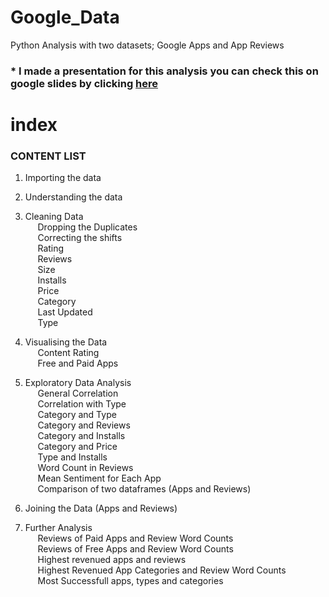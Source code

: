 # Google_Data
Python Analysis with two datasets; Google Apps and App Reviews 

### * I made a presentation for this analysis you can check this on google slides by clicking [here](https://github.com/minemi-su/Google_Data/blob/main/Google%20Data%20Analysis-mine.pdf)



# index
### **CONTENT LIST** 

1. Importing the data
2. Understanding the data
3. Cleaning Data <br/>
&nbsp;&nbsp;&nbsp;&nbsp;  Dropping the Duplicates <br/>
&nbsp;&nbsp;&nbsp;&nbsp;  Correcting the shifts <br/>
&nbsp;&nbsp;&nbsp;&nbsp;  Rating     <br/>
&nbsp;&nbsp;&nbsp;&nbsp;  Reviews   <br/>
&nbsp;&nbsp;&nbsp;&nbsp;  Size   <br/>
&nbsp;&nbsp;&nbsp;&nbsp;  Installs <br/>
&nbsp;&nbsp;&nbsp;&nbsp;  Price   <br/>
&nbsp;&nbsp;&nbsp;&nbsp;  Category  <br/>
&nbsp;&nbsp;&nbsp;&nbsp;  Last Updated <br/>
&nbsp;&nbsp;&nbsp;&nbsp;  Type <br/>


4. Visualising the Data <br/>
&nbsp;&nbsp;&nbsp;&nbsp;  Content Rating <br/>
&nbsp;&nbsp;&nbsp;&nbsp;  Free and Paid Apps <br/>
5. Exploratory Data Analysis  <br/>
&nbsp;&nbsp;&nbsp;&nbsp;  General Correlation   <br/>
&nbsp;&nbsp;&nbsp;&nbsp;  Correlation with Type   <br/>
&nbsp;&nbsp;&nbsp;&nbsp;  Category and Type   <br/>
&nbsp;&nbsp;&nbsp;&nbsp;  Category and Reviews   <br/>
&nbsp;&nbsp;&nbsp;&nbsp;  Category and Installs      <br/>
&nbsp;&nbsp;&nbsp;&nbsp;  Category and Price   <br/>
&nbsp;&nbsp;&nbsp;&nbsp;  Type and Installs   <br/>
&nbsp;&nbsp;&nbsp;&nbsp;  Word Count in Reviews   <br/>
&nbsp;&nbsp;&nbsp;&nbsp;  Mean Sentiment for Each App   <br/>
&nbsp;&nbsp;&nbsp;&nbsp;  Comparison of two dataframes (Apps and Reviews)  <br/>


6. Joining the Data (Apps and Reviews) <br/>
7. Further Analysis <br/>
&nbsp;&nbsp;&nbsp;&nbsp;  Reviews of Paid Apps and Review Word Counts  <br/>
&nbsp;&nbsp;&nbsp;&nbsp;  Reviews of Free Apps and Review Word Counts   <br/>
&nbsp;&nbsp;&nbsp;&nbsp;  Highest revenued apps and reviews   <br/>
&nbsp;&nbsp;&nbsp;&nbsp;  Highest Revenued App Categories and Review Word Counts   <br/>
&nbsp;&nbsp;&nbsp;&nbsp;  Most Successfull apps, types and categories   <br/>

